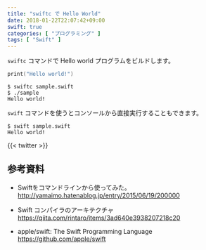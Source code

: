 ```yaml
---
title: "swiftc で Hello World"
date: 2018-01-22T22:07:42+09:00
swift: true
categories: [ "プログラミング" ]
tags: [ "Swift" ]
---
```


```swiftc``` コマンドで Hello world プログラムをビルドします。

```swift
print("Hello world!")
```

```shell
$ swiftc sample.swift
$ ./sample
Hello world!
```

```swift``` コマンドを使うとコンソールから直接実行することもできます。

```shell
$ swift sample.swift
Hello world!
```

{{< twitter >}}

## 参考資料
- Swiftをコマンドラインから使ってみた。<br />
  <span style="word-break: break-all;">
  http://yamaimo.hatenablog.jp/entry/2015/06/19/200000
  </span>

- Swift コンパイラのアーキテクチャ<br />
  <span style="word-break: break-all;">
  https://qiita.com/rintaro/items/3ad640e3938207218c20
  </span>

- apple/swift: The Swift Programming Language<br />
  <span style="word-break: break-all;">
  https://github.com/apple/swift
  </span>
